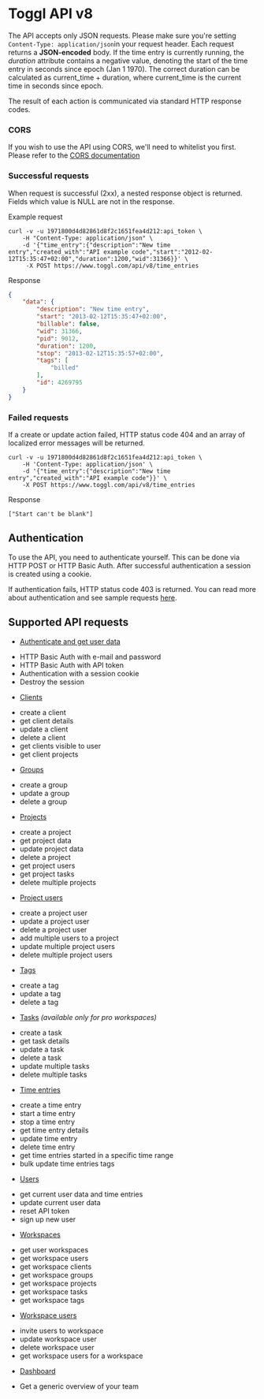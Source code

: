 Toggl API v8
====================

The API accepts only JSON requests. Please make sure you're setting `Content-Type: application/json`in your request header. Each request returns a **JSON-encoded** body.
If the time entry is currently running, the *duration* attribute contains a negative value, denoting the start of the time entry in seconds since epoch (Jan 1 1970). The correct duration can be calculated as current_time + duration, where current_time is the current time in seconds since epoch.

The result of each action is communicated via standard HTTP response codes.

### CORS

If you wish to use the API using CORS, we'll need to whitelist you first. Please refer to the [CORS documentation](https://github.com/toggl/toggl_api_docs/blob/master/chapters/cors.md)

### Successful requests

When request is successful (2xx), a nested response object is returned. Fields which value is NULL are not in the response.

Example request

```shell
curl -v -u 1971800d4d82861d8f2c1651fea4d212:api_token \
	-H "Content-Type: application/json" \
	-d '{"time_entry":{"description":"New time entry","created_with":"API example code","start":"2012-02-12T15:35:47+02:00","duration":1200,"wid":31366}}' \
	 -X POST https://www.toggl.com/api/v8/time_entries

```
Response

```json
{
    "data": {
        "description": "New time entry",
        "start": "2013-02-12T15:35:47+02:00",
        "billable": false,
        "wid": 31366,
        "pid": 9012,
        "duration": 1200,
        "stop": "2013-02-12T15:35:57+02:00",
        "tags": [
         	"billed"
        ],
        "id": 4269795
    }
}
```

### Failed requests

If a create or update action failed, HTTP status code 404 and an array of localized error messages will be returned.

```shell
curl -v -u 1971800d4d82861d8f2c1651fea4d212:api_token \
	-H 'Content-Type: application/json' \
	-d '{"time_entry":{"description":"New time entry","created_with":"API example code"}}' \
	-X POST https://www.toggl.com/api/v8/time_entries
```

Response

`["Start can't be blank"]`


## Authentication

To use the API, you need to authenticate yourself. This can be done via HTTP POST or HTTP Basic Auth. After successful authentication a session is created using a cookie.

If authentication fails, HTTP status code 403 is returned. You can read more about authentication and see sample requests [here](chapters/authentication.md).

## Supported API requests

* [Authenticate and get user data](chapters/authentication.md)
 - HTTP Basic Auth with e-mail and password
 - HTTP Basic Auth with API token
 - Authentication with a session cookie
 - Destroy the session
* [Clients](chapters/clients.md)
 - create a client
 - get client details
 - update a client
 - delete a client
 - get clients visible to user
 - get client projects
* [Groups](chapters/groups.md)
 - create a group
 - update a group
 - delete a group
* [Projects](chapters/projects.md)
 - create a project
 - get project data
 - update project data
 - delete a project
 - get project users
 - get project tasks
 - delete multiple projects
* [Project users](chapters/project_users.md)
 - create a project user
 - update a project user
 - delete a project user
 - add multiple users to a project
 - update multiple project users
 - delete multiple project users
* [Tags](chapters/tags.md)
 - create a tag
 - update a tag
 - delete a tag
* [Tasks](chapters/tasks.md) *(available only for pro workspaces)*
 - create a task
 - get task details
 - update a task
 - delete a task
 - update multiple tasks
 - delete multiple tasks
* [Time entries](chapters/time_entries.md)
 - create a time entry
 - start a time entry
 - stop a time entry
 - get time entry details
 - update time entry
 - delete time entry
 - get time entries started in a specific time range
 - bulk update time entries tags
* [Users](chapters/users.md)
 - get current user data and time entries
 - update current user data
 - reset API token
 - sign up new user
* [Workspaces](chapters/workspaces.md)
 - get user workspaces
 - get workspace users
 - get workspace clients
 - get workspace groups
 - get workspace projects
 - get workspace tasks
 - get workspace tags
* [Workspace users](chapters/workspace_users.md)
 - invite users to workspace
 - update workspace user
 - delete workspace user
 - get workspace users for a workspace
* [Dashboard](chapters/dashboard.md)
 - Get a generic overview of your team

